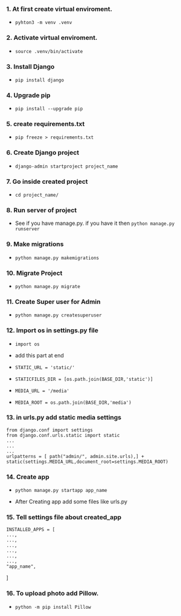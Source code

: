 ### 1. At first create virtual enviroment.

- `pyhton3 -m venv .venv`

### 2. Activate virtual enviroment.

- `source .venv/bin/activate`

### 3. Install Django

- `pip install django`

### 4. Upgrade pip

- `pip install --upgrade pip`

### 5. create requirements.txt

- `pip freeze > requirements.txt`

### 6. Create Django project

- `django-admin startproject project_name`

### 7. Go inside created project

- `cd project_name/`

### 8. Run server of project

- See if you have manage.py. if you have it then `python manage.py runserver`

### 9. Make migrations

- `python manage.py makemigrations`

### 10. Migrate Project

- `python manage.py migrate`

### 11. Create Super user for Admin

- `python manage.py createsuperuser`

### 12. Import os in settings.py file

- `import os`

- add this part at end
- `STATIC_URL = 'static/'`
- `STATICFILES_DIR = [os.path.join(BASE_DIR,'static')]`
- `MEDIA_URL = '/media'`
- `MEDIA_ROOT = os.path.join(BASE_DIR,'media')`

### 13. in urls.py add static media settings

    from django.conf import settings 
    from django.conf.urls.static import static
    ...
    ...
    ...
    urlpatterns = [ path("admin/", admin.site.urls),] + static(settings.MEDIA_URL,document_root=settings.MEDIA_ROOT)



### 14. Create app

- `python manage.py startapp app_name`

- After Creating app add some files like urls.py

### 15. Tell settings file about created_app

    INSTALLED_APPS = [
    ...,
    ...,
    ...,
    ...,
    ...,
    ...,
    "app_name",
]


### 16. To upload photo add Pillow.

- `python -m pip install Pillow`